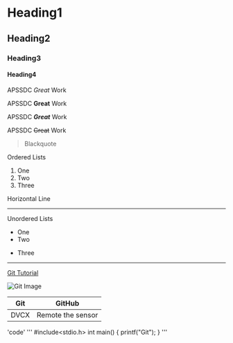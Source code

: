 # Heading1
## Heading2
### Heading3
#### Heading4
APSSDC *Great* Work

APSSDC **Great** Work

APSSDC ***Great*** Work

APSSDC ~~Great~~ Work

> Blackquote

Ordered Lists
1. One
2. Two
3. Three

Horizontal Line

---

Unordered Lists
- One
- Two
+ Three
----
[Git Tutorial](https://github.com/UBinduSree/Git)

![Git Image](https://miro.medium.com/v2/resize:fit:383/1*co_1qORNdM0PI1nvCp7Iig.png)

|Git|GitHub|
|---|----|
|DVCX|Remote the sensor|

'code'
'''
#include<stdio.h>
int main()
{
printf("Git");
}
'''






